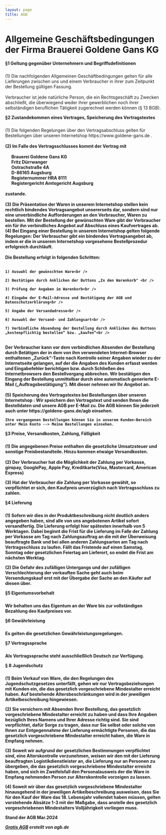 ```yaml
---
layout: page
title: AGB
---
```

<h1> Allgemeine Geschäftsbedingungen der Firma Brauerei Goldene Gans KG </h1> 
<p style="font-weight: bold; padding-bottom: 10px;">§1 Geltung gegenüber Unternehmern und Begriffsdefinitionen</p>
(1) Die nachfolgenden Allgemeinen Geschäftbedingungen gelten für alle Lieferungen zwischen uns und einem Verbraucher
in ihrer zum Zeitpunkt der Bestellung gültigen Fassung.<br />
<br />
Verbraucher ist jede natürliche Person, die ein Rechtsgeschäft zu Zwecken abschließt, die überwiegend weder
ihrer gewerblichen noch ihrer selbständigen beruflichen Tätigkeit zugerechnet werden können (§ 13 BGB).
<br />

<p style="font-weight: bold; padding-bottom: 10px;">§2 Zustandekommen eines Vertrages, Speicherung des Vertragstextes</p>
(1) Die folgenden Regelungen über den Vertragsabschluss gelten für Bestellungen über unseren Internetshop https://www.goldene-gans.de .<br />
<br />
<b>(2) Im Falle des Vertragsschlusses kommt der Vertrag mit<br />

<div style="font-weight: bold; margin-left: 20px;" >
<br />
Brauerei Goldene Gans KG<br />
Fritz Dürrwanger<br />
Ostrachstraße 4A<br />
D-86165 Augsburg<br />
Registernummer HRA 8111<br />
Registergericht Amtsgericht Augsburg<br />
<br />
</div>
zustande.<br />
<br />
(3) Die Präsentation der Waren in unserem Internetshop stellen kein rechtlich bindendes Vertragsangebot unsererseits dar,
sondern sind nur eine unverbindliche Aufforderungen an den Verbraucher, Waren zu bestellen. Mit der Bestellung der gewünschten Ware gibt der Verbraucher ein für
ihn verbindliches Angebot auf Abschluss eines Kaufvertrages ab.<br />
(4) Bei Eingang einer Bestellung in unserem Internetshop gelten folgende Regelungen:
Der Verbraucher gibt ein bindendes Vertragsangebot ab, indem er die in unserem Internetshop vorgesehene Bestellprozedur erfolgreich durchläuft.<br />
<br />
Die Bestellung erfolgt in folgenden Schritten:<br />
<br />
<div class="ml20">
     
    1) Auswahl der gewünschten Ware<br /> 
     
    2) Bestätigen durch Anklicken der Buttons „In den Warenkorb" <br /> 
     
    3) Prüfung der Angaben im Warenkorb<br /> 
     
    4) Eingabe der E-Mail-Adresse und Bestätigung der AGB und Datenschutzerklärung<br /> 
     
    5) Angabe der Versandadresse<br /> 
     
    6) Auswahl der Versand- und Zahlungsart<br /> 
     
    7) Verbindliche Absendung der Bestellung durch Anklicken des Buttons „kostenpflichtig bestellen“ bzw. „kaufen“<br /> 
     
<br />
</div>
Der Verbraucher kann vor dem verbindlichen Absenden der Bestellung durch Betätigen der in dem von ihm verwendeten Internet-Browser enthaltenen „Zurück“-Taste nach
Kontrolle seiner Angaben wieder zu der Internetseite gelangen, auf der die Angaben des Kunden erfasst werden und Eingabefehler berichtigen bzw. durch Schließen des
Internetbrowsers den Bestellvorgang abbrechen.
Wir bestätigen den Eingang der Bestellung unmittelbar durch eine automatisch generierte E-Mail („Auftragsbestätigung“). Mit dieser nehmen wir Ihr Angebot an.
<br />
<br />
(5) Speicherung des Vertragstextes bei Bestellungen über unseren Internetshop : Wir speichern den Vertragstext und senden Ihnen die Bestelldaten und unsere AGB per
E-Mail zu. Die AGB können Sie jederzeit auch unter https://goldene-gans.de/agb  einsehen.

    Ihre vergangenen Bestellungen können Sie in unserem Kunden-Bereich unter Mein Konto --> Meine Bestellungen einsehen.



<p style="font-weight: bold; padding-bottom: 10px;">§3 Preise, Versandkosten, Zahlung, Fälligkeit</p>
(1) Die angegebenen Preise enthalten die gesetzliche Umsatzsteuer und sonstige Preisbestandteile. Hinzu kommen etwaige Versandkosten.<br />
<br />
(2) Der Verbraucher hat die Möglichkeit der Zahlung per Vorkasse, giropay, GooglePay, Apple Pay, Kreditkarte(Visa, Mastercard, American Express)
                
(3) Hat der Verbraucher die Zahlung per Vorkasse gewählt, so verpflichtet er sich, den Kaufpreis unverzüglich nach Vertragsschluss zu zahlen.<br />
 

<p style="font-weight: bold; padding-bottom: 10px;">§4 Lieferung</p>
(1) Sofern wir dies in der Produktbeschreibung nicht deutlich anders angegeben haben, sind alle von uns angebotenen Artikel sofort versandfertig.
Die Lieferung erfolgt hier spätesten innerhalb von 5 Werktagen.
Dabei beginnt die Frist für die Lieferung im Falle der Zahlung per Vorkasse am Tag nach
Zahlungsauftrag an die mit der Überweisung beauftragte Bank und bei allen anderen Zahlungsarten am Tag nach Vertragsschluss zu laufen.
Fällt das Fristende auf einen Samstag, Sonntag oder gesetzlichen Feiertag am Lieferort, so endet die Frist am nächsten Werktag.
<br />

(2) Die Gefahr des zufälligen Untergangs und der zufälligen Verschlechterung der
verkauften Sache geht auch beim Versendungskauf erst mit der Übergabe der Sache an den Käufer auf diesen über.  <br />


<p style="font-weight: bold; padding-bottom: 10px;">§5 Eigentumsvorbehalt</p>
Wir behalten uns das Eigentum an der Ware bis zur vollständigen Bezahlung des Kaufpreises vor. <br />





<p style="font-weight: bold; padding-bottom: 10px;">§6 Gewährleistung
</p>

Es gelten die gesetzlichen Gewährleistungsregelungen.
<br />




<p style="font-weight: bold; padding-bottom: 10px;">§7 Vertragssprache</p>
 Als Vertragssprache steht ausschließlich Deutsch zur Verfügung.<br />

 <p style="font-weight: bold; padding-bottom: 10px;">§ 8 Jugendschutz </p>

(1)   Beim Verkauf von Ware, die den Regelungen des Jugendschutzgesetzes unterfällt, gehen wir nur Vertragsbeziehungen mit Kunden ein, die das gesetzlich vorgeschriebene Mindestalter erreicht haben. 
Auf bestehende Altersbeschränkungen wird in der jeweiligen Artikelbeschreibung hingewiesen. 

(2)   Sie versichern mit Absenden Ihrer Bestellung, das gesetzlich vorgeschriebene Mindestalter erreicht zu haben und dass Ihre Angaben bezüglich Ihres Namens und Ihrer Adresse richtig sind. Sie sind verpflichtet, dafür Sorge zu tragen, dass nur Sie selbst oder solche von Ihnen zur Entgegennahme der Lieferung ermächtigte Personen, die das gesetzlich vorgeschriebene Mindestalter erreicht haben, die Ware in Empfang nehmen. 

(3)   Soweit wir aufgrund der gesetzlichen Bestimmungen verpflichtet sind, eine Alterskontrolle vorzunehmen, weisen wir den mit der Lieferung beauftragten Logistikdienstleister an, die Lieferung nur an Personen zu übergeben, die das gesetzlich vorgeschriebene Mindestalter erreicht haben, und sich im Zweifelsfall den Personalausweis der die Ware in Empfang nehmenden Person zur Alterskontrolle vorzeigen zu lassen. 

(4) Soweit wir über das gesetzlich vorgeschriebene Mindestalter hinausgehend in der jeweiligen Artikelbeschreibung ausweisen, dass Sie für den Kauf der Ware das 18. Lebensjahr vollendet haben müssen, gelten vorstehende Absätze 1-3 mit der Maßgabe, dass anstelle des gesetzlich vorgeschriebenen Mindestalters Volljährigkeit vorliegen muss. 


<p>Stand der AGB Mar.2024</p>

<p><i><a href="http://www.agb.de">Gratis AGB</a> erstellt von agb.de</i></p>